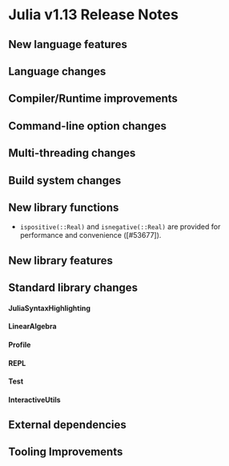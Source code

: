 Julia v1.13 Release Notes
========================

New language features
---------------------

Language changes
----------------

Compiler/Runtime improvements
-----------------------------

Command-line option changes
---------------------------

Multi-threading changes
-----------------------

Build system changes
--------------------

New library functions
---------------------

* `ispositive(::Real)` and `isnegative(::Real)` are provided for performance and convenience ([#53677]).

New library features
--------------------

Standard library changes
------------------------

#### JuliaSyntaxHighlighting

#### LinearAlgebra

#### Profile

#### REPL

#### Test

#### InteractiveUtils

External dependencies
---------------------

Tooling Improvements
--------------------

<!--- generated by NEWS-update.jl: -->
